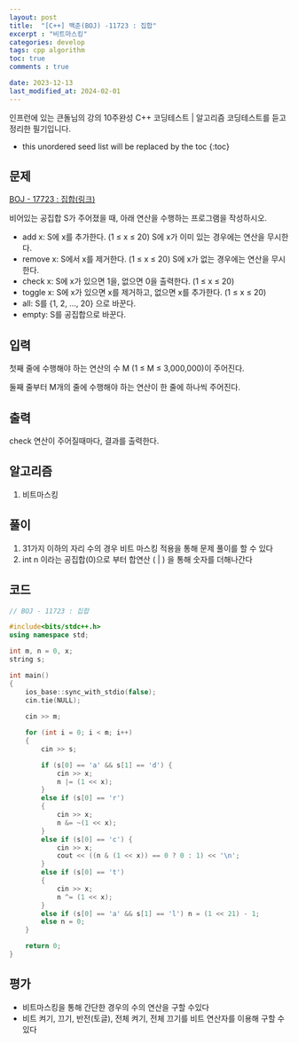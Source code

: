 ```yaml
---
layout: post
title:  "[C++] 백준(BOJ) -11723 : 집합"
excerpt : "비트마스킹"
categories: develop
tags: cpp algorithm
toc: true
comments : true

date: 2023-12-13
last_modified_at: 2024-02-01
---
```

> <span style="font-size: 80%">
인프런에 있는 큰돌님의 강의 10주완성 C++ 코딩테스트 | 알고리즘 코딩테스트를 듣고 정리한 필기입니다.</span>

<!--more-->

* this unordered seed list will be replaced by the toc
{:toc}

## 문제 

[BOJ - 17723 : 집합(링크)](https://www.acmicpc.net/problem/11723)

<!-- ![](https://www.acmicpc.net/JudgeOnline/upload/201008/cas.PNG) -->

비어있는 공집합 S가 주어졌을 때, 아래 연산을 수행하는 프로그램을 작성하시오.

- add x: S에 x를 추가한다. (1 ≤ x ≤ 20) S에 x가 이미 있는 경우에는 연산을 무시한다.
- remove x: S에서 x를 제거한다. (1 ≤ x ≤ 20) S에 x가 없는 경우에는 연산을 무시한다.
- check x: S에 x가 있으면 1을, 없으면 0을 출력한다. (1 ≤ x ≤ 20)
- toggle x: S에 x가 있으면 x를 제거하고, 없으면 x를 추가한다. (1 ≤ x ≤ 20)
- all: S를 {1, 2, ..., 20} 으로 바꾼다.
- empty: S를 공집합으로 바꾼다.

## 입력
첫째 줄에 수행해야 하는 연산의 수 M (1 ≤ M ≤ 3,000,000)이 주어진다.

둘째 줄부터 M개의 줄에 수행해야 하는 연산이 한 줄에 하나씩 주어진다.

## 출력
check 연산이 주어질때마다, 결과를 출력한다.

## 알고리즘
  1. 비트마스킹

## 풀이
  1. 31가지 이하의 자리 수의 경우 비트 마스킹 적용을 통해 문제 풀이를 할 수 있다
  2. int n 이라는 공집합(0)으로 부터 합연산 ( | ) 을 통해 숫자를 더해나간다

## 코드  
```cpp
// BOJ - 11723 : 집합

#include<bits/stdc++.h>
using namespace std;

int m, n = 0, x;
string s;

int main()
{
	ios_base::sync_with_stdio(false);
	cin.tie(NULL);
	
	cin >> m;

	for (int i = 0; i < m; i++)
	{
		cin >> s;

		if (s[0] == 'a' && s[1] == 'd') {
			cin >> x; 
			n |= (1 << x);
		}
		else if (s[0] == 'r')
		{
			cin >> x; 
			n &= ~(1 << x);
		}
		else if (s[0] == 'c') {
			cin >> x; 
			cout << ((n & (1 << x)) == 0 ? 0 : 1) << '\n';
		}
		else if (s[0] == 't')
		{
			cin >> x;
			n ^= (1 << x);
		}
		else if (s[0] == 'a' && s[1] == 'l') n = (1 << 21) - 1;
		else n = 0;
	}

	return 0;
}
```

## 평가  
* 비트마스킹을 통해 간단한 경우의 수의 연산을 구할 수있다
* 비트 켜기, 끄기, 반전(토글), 전체 켜기, 전체 끄기를 비트 연산자를 이용해 구할 수 있다